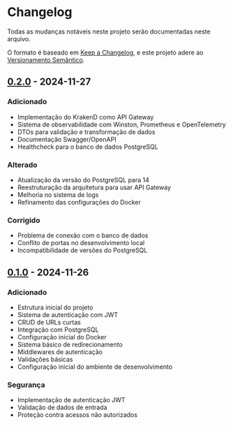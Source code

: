 # Changelog
Todas as mudanças notáveis neste projeto serão documentadas neste arquivo.

O formato é baseado em [Keep a Changelog](https://keepachangelog.com/pt-BR/1.0.0/),
e este projeto adere ao [Versionamento Semântico](https://semver.org/lang/pt-BR/).

## [0.2.0] - 2024-11-27
### Adicionado
- Implementação do KrakenD como API Gateway
- Sistema de observabilidade com Winston, Prometheus e OpenTelemetry
- DTOs para validação e transformação de dados
- Documentação Swagger/OpenAPI
- Healthcheck para o banco de dados PostgreSQL

### Alterado
- Atualização da versão do PostgreSQL para 14
- Reestruturação da arquitetura para usar API Gateway
- Melhoria no sistema de logs
- Refinamento das configurações do Docker

### Corrigido
- Problema de conexão com o banco de dados
- Conflito de portas no desenvolvimento local
- Incompatibilidade de versões do PostgreSQL

## [0.1.0] - 2024-11-26
### Adicionado
- Estrutura inicial do projeto
- Sistema de autenticação com JWT
- CRUD de URLs curtas
- Integração com PostgreSQL
- Configuração inicial do Docker
- Sistema básico de redirecionamento
- Middlewares de autenticação
- Validações básicas
- Configuração inicial do ambiente de desenvolvimento

### Segurança
- Implementação de autenticação JWT
- Validação de dados de entrada
- Proteção contra acessos não autorizados

[0.2.0]: https://github.com/seu-usuario/seu-repo/compare/v0.1.0...v0.2.0
[0.1.0]: https://github.com/seu-usuario/seu-repo/releases/tag/v0.1.0 